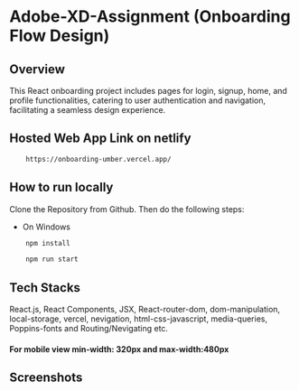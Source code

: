 # Adobe-XD-Assignment (Onboarding Flow Design)
## Overview
This React onboarding project includes pages for login, signup, home, and profile functionalities, catering to user authentication and navigation, facilitating a seamless design experience.

## Hosted Web App Link on netlify

```bash
    https://onboarding-umber.vercel.app/
```

## How to run locally
Clone the Repository from Github. Then do the following steps:
- On Windows
```bash
    npm install
```
```bash
    npm run start
``` 

## Tech Stacks
React.js, React Components, JSX, React-router-dom, dom-manipulation, local-storage, vercel, nevigation, html-css-javascript, media-queries, Poppins-fonts and Routing/Nevigating etc.

#### For mobile view min-width: 320px and max-width:480px

## Screenshots

